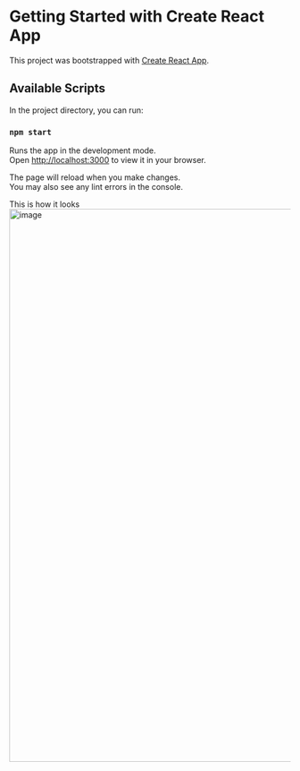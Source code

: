 # Getting Started with Create React App

This project was bootstrapped with [Create React App](https://github.com/facebook/create-react-app).

## Available Scripts

In the project directory, you can run:

### `npm start`

Runs the app in the development mode.\
Open [http://localhost:3000](http://localhost:3000) to view it in your browser.

The page will reload when you make changes.\
You may also see any lint errors in the console.

This is how it looks
<img width="1914" height="988" alt="image" src="https://github.com/user-attachments/assets/e5724260-285b-44b9-b920-3dee52cc859d" />
